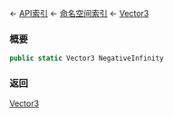 ← [API索引](Api-Index) ← [命名空间索引](Namespace-Index) ← [Vector3](VRageMath.Vector3)

### 概要

```csharp
public static Vector3 NegativeInfinity
```

### 返回

[Vector3](VRageMath.Vector3)

